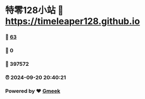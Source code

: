 # 特零128小站 :link: https://timeleaper128.github.io 
### :page_facing_up: [63](https://timeleaper128.github.io/tag.html) 
### :speech_balloon: 0 
### :hibiscus: 397572 
### :alarm_clock: 2024-09-20 20:40:21 
### Powered by :heart: [Gmeek](https://github.com/Meekdai/Gmeek)
